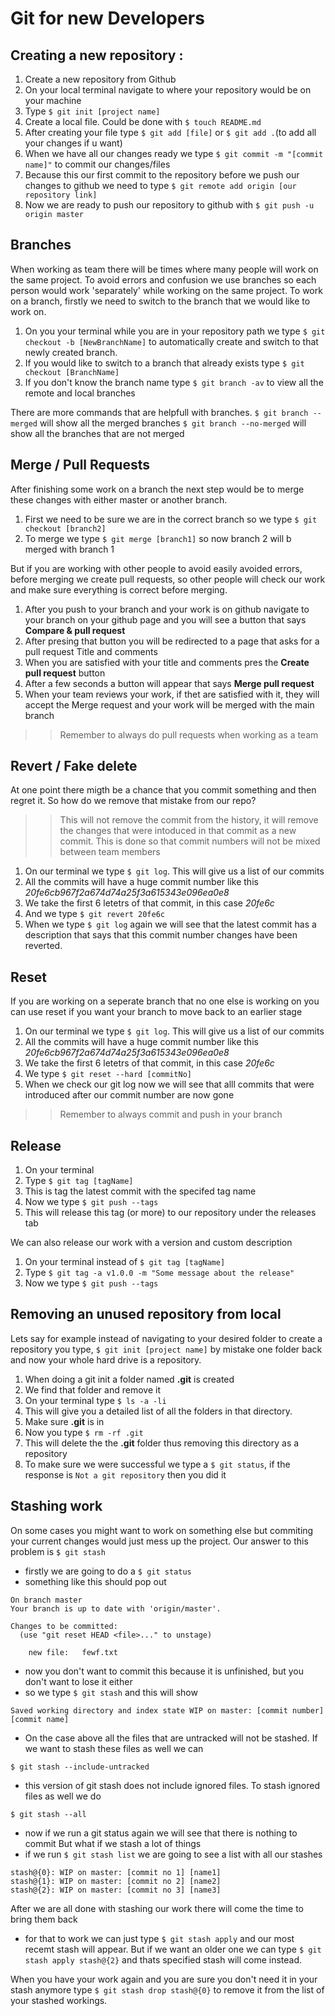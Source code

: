 # Git for new Developers

## Creating a new repository :

1. Create a new repository from Github
1. On your local terminal navigate to where your repository would be on your machine
1. Type ```$ git init [project name]```
1. Create a local file. Could be done with ```$ touch README.md``` 
1. After creating your file type ```$ git add [file]``` or ```$ git add .```(to add all your changes if u want)
1. When we have all our changes ready we type ```$ git commit -m "[commit name]"``` to commit our changes/files
1. Because this our first commit to the repository before we push our changes to github we need to type  ```$ git remote add origin [our repository link]```
1. Now we are ready to push our repository to github with ```$ git push -u origin master```

## Branches

When working as team there will be times where many people will work on the same project. To avoid errors and confusion we use branches so each person would work 'separately' while working on the same project. To work on a branch, firstly we need to switch to the branch that we would like to work on.
1. On you your terminal while you are in your repository path we type ```$ git checkout -b [NewBranchName]``` to automatically create and switch to that newly created branch.
1. If you would like to switch to a branch that already exists type ```$ git checkout [BranchName]```
1. If you don't know the branch name type ```$ git branch -av``` to view all the remote and local branches

There are more commands that are helpfull with branches.
```$ git branch --merged``` will show all the merged branches
```$ git branch --no-merged``` will show all the branches that are not merged

## Merge / Pull Requests

After finishing some work on a branch the next step would be to merge these changes with either master or another branch.
1. First we need to be sure we are in the correct branch so we type ```$ git checkout [branch2]```
1. To merge we type ```$ git merge [branch1]``` so now branch 2 will b merged with branch 1

But if you are working with other people to avoid easily avoided errors, before merging we create pull requests, so other people will check our work and make sure everything is correct before merging.
1. After you push to your branch and your work is on github navigate to your branch on your github page and you will see a button that says **Compare & pull request**
1. After presing that button you will be redirected to a page that asks for a pull request Title and comments
1. When you are satisfied with your title and comments pres the **Create pull request** button
1. After a few seconds a button will appear that says **Merge pull request**
1. When your team reviews your work, if thet are satisfied with it, they will accept the Merge request and your work will be merged with the main branch
>> Remember to always do pull requests when working as a team

## Revert / Fake delete

At one point there migth be a chance that you commit something and then regret it. So how do we remove that mistake from our repo?
>> This will not remove the commit from the history, it will remove the changes that were intoduced in that commit as a new commit. This is done so that commit numbers will not be mixed between team members
1. On our terminal we type ```$ git log```. This will give us a list of our commits
1. All the commits will have a huge commit number like this *20fe6cb967f2a674d74a25f3a615343e096ea0e8*
1. We take the first 6 letetrs of that commit, in this case *20fe6c*
1. And we type ```$ git revert 20fe6c```
1. When we type ```$ git log``` again we will see that the latest commit has a description that says that this commit number changes have been reverted.

## Reset

If you are working on a seperate branch that no one else is working on you can use reset if you want your branch to move back to an earlier stage
1. On our terminal we type ```$ git log```. This will give us a list of our commits
1. All the commits will have a huge commit number like this *20fe6cb967f2a674d74a25f3a615343e096ea0e8*
1. We take the first 6 letetrs of that commit, in this case *20fe6c*
1. We type ```$ git reset --hard [commitNo]```
1. When we check our git log now we will see that alll commits that were introduced after our commit number are now gone
>> Remember to always commit and push in your branch

## Release

1. On your terminal
1. Type ```$ git tag [tagName]```
1. This is tag the latest commit with the specifed tag name
1. Now we type ```$ git push --tags```
1. This will release this tag (or more) to our repository under the releases tab

We can also release our work with a version and custom description
1. On your terminal instead of ```$ git tag [tagName]```
1. Type ```$ git tag -a v1.0.0 -m "Some message about the release"```
1. Now we type ```$ git push --tags```

## Removing an unused repository from local

Lets say for example instead of navigating to your desired folder to create a repository you type, 
```$ git init [project name]``` by mistake one folder back and now your whole hard drive is a repository.
1. When doing a git init a folder named **.git** is created
1. We find that folder and remove it
1. On your terminal type ```$ ls -a -li```
1. This will give you a detailed list of all the folders in that directory.
1. Make sure **.git** is in
1. Now you type ```$ rm -rf .git```
1. This will delete the the **.git** folder thus removing this directory as a repository
1. To make sure we were successful we type a ```$ git status```, if the response is ```Not a git repository``` then you did it

## Stashing work

On some cases you might want to work on something else but commiting your current changes would just mess up the project.
Our answer to this problem is ```$ git stash```
* firstly we are going to do a ```$ git status```
* something like this should pop out
```
On branch master
Your branch is up to date with 'origin/master'.

Changes to be committed:
  (use "git reset HEAD <file>..." to unstage)

	new file:   fewf.txt
```
* now you don't want to commit this because it is unfinished, but you don't want to lose it either
* so we type ```$ git stash``` and this will show
```
Saved working directory and index state WIP on master: [commit number] [commit name]
```
* On the case above all the files that are untracked will not be stashed. If we want to stash these files as well we can
```
$ git stash --include-untracked
```
* this version of git stash does not include ignored files. To stash ignored files as well we do
```
$ git stash --all
```
* now if we run a git status again we will see that there is nothing to commit
But what if we stash a lot of things
* if we run ```$ git stash list``` we are going to see a list with all our stashes
```
stash@{0}: WIP on master: [commit no 1] [name1]
stash@{1}: WIP on master: [commit no 2] [name2]
stash@{2}: WIP on master: [commit no 3] [name3]
```

After we are all done with stashing our work there will come the time to bring them back
* for that to work we can just type ```$ git stash apply``` and our most recemt stash will appear. But if we want an older one we can type ```$ git stash apply stash@{2}``` and thats specified stash will come instead.

When you have your work again and you are sure you don't need it in your stash anymore type ```$ git stash drop stash@{0}``` to remove it from the list of your stashed workings.
